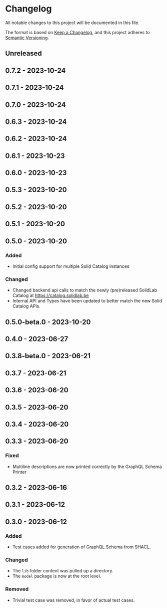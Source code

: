 # Changelog
All notable changes to this project will be documented in this file.

The format is based on [Keep a Changelog](https://keepachangelog.com/en/1.0.0/),
and this project adheres to [Semantic Versioning](https://semver.org/spec/v2.0.0.html).

## Unreleased

## 0.7.2 - 2023-10-24

## 0.7.1 - 2023-10-24

## 0.7.0 - 2023-10-24

## 0.6.3 - 2023-10-24

## 0.6.2 - 2023-10-24

## 0.6.1 - 2023-10-23

## 0.6.0 - 2023-10-23

## 0.5.3 - 2023-10-20

## 0.5.2 - 2023-10-20

## 0.5.1 - 2023-10-20

## 0.5.0 - 2023-10-20
### Added
- Initial config support for multiple Solid Catalog instances

### Changed
- Changed backend api calls to match the newly (pre)released SolidLab Catalog at https://catalog.solidlab.be
- Internal API and Types have been updated to better match the new Solid Catalog APIs.

## 0.5.0-beta.0 - 2023-10-20

## 0.4.0 - 2023-06-27

## 0.3.8-beta.0 - 2023-06-21

## 0.3.7 - 2023-06-21

## 0.3.6 - 2023-06-20

## 0.3.5 - 2023-06-20

## 0.3.4 - 2023-06-20

## 0.3.3 - 2023-06-20
### Fixed
- Multiline descriptions are now printed correctly by the GraphQL Schema Printer

## 0.3.2 - 2023-06-16

## 0.3.1 - 2023-06-12

## 0.3.0 - 2023-06-12
### Added
- Test cases added for generation of GraphQL Schema from SHACL.

### Changed
- The `lib` folder content was pulled up a directory.
- The `model` package is now at the root level.

### Removed
- Trivial test case was removed, in favor of actual test cases.
